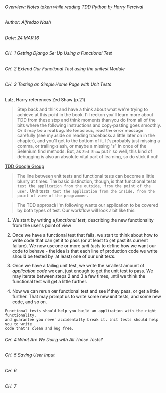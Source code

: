 
###### Overview: Notes taken while reading TDD Python by Harry Percival
###### Author: Alfredzo Nash
###### Date: 24.MAR.16



###### CH. 1 Getting Django Set Up Using a Functional Test

###### CH. 2  Extend Our Functional Test using the unitest Module

###### CH. 3 Testing an Simple Home Page with Unit Tests
Lulz, Harry references Zed Shaw (p.21)
> Step back and think and have a think about what we're trying to achieve at this
point in the book.
> I'll reckon you'll learn more about TDD from these stop and think moments than
you do from all of the bits where the following instructions and copy-pasting
goes smoothly.
> Or it may be a real bug. Be tenacious, read the error message carefully (see my
aside on reading tracebacks a little later on in the chapter), and you'll
get to the bottom of it. It's probably just missing a comma, or trailing-slash,
or maybe a missing "s" in once of the Selenium find methods.
> But, as ``` Zed Shaw ``` put it so well, this kind of debugging is also
an absolute vital part of learning, so do stick it out!

[TDD Google Group](http://groups.google.com/forum#!forum/obey-the-testing-goat-book)

> The line between unit tests and functional tests can become a little blurry at times.
> The basic distinction, though, is that functional tests  ``` test the application
from the outside, from the point of the user. ```  Unit tests  ``` test the
application from the inside, from the point of view of the programmer.```

> The TDD approach I'm following wants our application to be covered by both types
of test. Our workflow will look a bit like this:

1. We start by writing a _functional_ _test_, describing the new functionality from
the user's point of view

2. Once we have a functional test that fails, we start to think about how to
write code that can get it to pass (or at least to get past its current failure).
We now use one or more _unit_ _tests_ to define how we want our code to behave -
the idea is that each line of production code we write should be tested by
(at least) one of our unit tests.

3. Once we have a failing unit test, we write the smallest amount of _application_
_code_ we can, just enough to get the unit test to pass. We may iterate between
steps 2 and 3 a few times, until we think the functional test will get a little
further.

4. Now we can rerun our functional test and see if they pass, or get a little
further. That may prompt us to write some new unit tests, and some new code, and
so on.

```
Functional tests should help you build an application with the right functionality,
and guarantee you never accidentally break it. Unit tests should help you to write 
code that's clean and bug free.
```
###### CH. 4 What Are We Doing with All These Tests?

###### CH. 5  Saving User Input.

###### CH. 6

###### CH. 7
